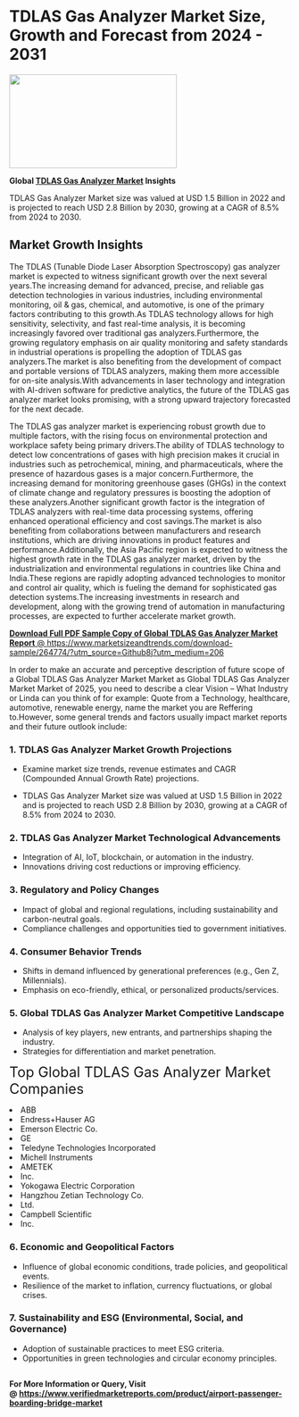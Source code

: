 <H1>TDLAS Gas Analyzer Market Size, Growth and Forecast from 2024 - 2031</H1><img class="aligncenter size-medium wp-image-584254" src="https://thirdeyenews.in/wp-content/uploads/2024/09/Global-Market-Research-300x168.jpeg" alt="" width="300" height="168" /><p><strong>Global&nbsp;<a href="https://www.marketsizeandtrends.com/download-sample/264774/?utm_source=Github8j?utm_medium=206">TDLAS Gas Analyzer Market</a> Insights</strong></p><p>TDLAS Gas Analyzer Market size was valued at USD 1.5 Billion in 2022 and is projected to reach USD 2.8 Billion by 2030, growing at a CAGR of 8.5% from 2024 to 2030.</p><p><h2>Market Growth Insights</h2> <p>The TDLAS (Tunable Diode Laser Absorption Spectroscopy) gas analyzer market is expected to witness significant growth over the next several years.The increasing demand for advanced, precise, and reliable gas detection technologies in various industries, including environmental monitoring, oil & gas, chemical, and automotive, is one of the primary factors contributing to this growth.As TDLAS technology allows for high sensitivity, selectivity, and fast real-time analysis, it is becoming increasingly favored over traditional gas analyzers.Furthermore, the growing regulatory emphasis on air quality monitoring and safety standards in industrial operations is propelling the adoption of TDLAS gas analyzers.The market is also benefiting from the development of compact and portable versions of TDLAS analyzers, making them more accessible for on-site analysis.With advancements in laser technology and integration with AI-driven software for predictive analytics, the future of the TDLAS gas analyzer market looks promising, with a strong upward trajectory forecasted for the next decade.</p> <p><a href="#"></a></p> <p>The TDLAS gas analyzer market is experiencing robust growth due to multiple factors, with the rising focus on environmental protection and workplace safety being primary drivers.The ability of TDLAS technology to detect low concentrations of gases with high precision makes it crucial in industries such as petrochemical, mining, and pharmaceuticals, where the presence of hazardous gases is a major concern.Furthermore, the increasing demand for monitoring greenhouse gases (GHGs) in the context of climate change and regulatory pressures is boosting the adoption of these analyzers.Another significant growth factor is the integration of TDLAS analyzers with real-time data processing systems, offering enhanced operational efficiency and cost savings.The market is also benefiting from collaborations between manufacturers and research institutions, which are driving innovations in product features and performance.Additionally, the Asia Pacific region is expected to witness the highest growth rate in the TDLAS gas analyzer market, driven by the industrialization and environmental regulations in countries like China and India.These regions are rapidly adopting advanced technologies to monitor and control air quality, which is fueling the demand for sophisticated gas detection systems.The increasing investments in research and development, along with the growing trend of automation in manufacturing processes, are expected to further accelerate market growth.</p> <p><a href="#"></p><p><span class=""><strong>Download Full PDF Sample Copy of Global TDLAS Gas Analyzer Market Report</strong> @ <a href="https://www.marketsizeandtrends.com/download-sample/264774/?utm_source=Github8j?utm_medium=206" target="_blank">https://www.marketsizeandtrends.com/download-sample/264774/?utm_source=Github8j?utm_medium=206</a></span></p><p>In order to make an accurate and perceptive description of future scope of a Global&nbsp;TDLAS Gas Analyzer Market Market as Global&nbsp;TDLAS Gas Analyzer Market Market of 2025, you need to describe a clear Vision &ndash; What Industry or Linda can you think of for example: Quote from a Technology, healthcare, automotive, renewable energy, name the market you are Reffering to.However, some general trends and factors usually impact market reports and their future outlook include:</p><h3>1.&nbsp;<strong>TDLAS Gas Analyzer Market Growth Projections</strong></h3><ul><li>Examine market size trends, revenue estimates and CAGR (Compounded Annual Growth Rate) projections.</li><li><p>TDLAS Gas Analyzer Market size was valued at USD 1.5 Billion in 2022 and is projected to reach USD 2.8 Billion by 2030, growing at a CAGR of 8.5% from 2024 to 2030.</p></li></ul><h3>2.&nbsp;<strong>TDLAS Gas Analyzer Market Technological Advancements</strong></h3><ul><li>Integration of AI, IoT, blockchain, or automation in the industry.</li><li>Innovations driving cost reductions or improving efficiency.</li></ul><h3>3.&nbsp;<strong>Regulatory and Policy Changes</strong></h3><ul><li>Impact of global and regional regulations, including sustainability and carbon-neutral goals.</li><li>Compliance challenges and opportunities tied to government initiatives.</li></ul><h3>4.&nbsp;<strong>Consumer Behavior Trends</strong></h3><ul><li>Shifts in demand influenced by generational preferences (e.g., Gen Z, Millennials).</li><li>Emphasis on eco-friendly, ethical, or personalized products/services.</li></ul><h3>5.&nbsp;<strong>Global TDLAS Gas Analyzer Market Competitive Landscape</strong></h3><ul><li>Analysis of key players, new entrants, and partnerships shaping the industry.</li><li>Strategies for differentiation and market penetration.</li></ul><p data-pm-slice="1 1 []"><span style="color: inherit; font-family: inherit; font-size: 25px;">Top Global TDLAS Gas Analyzer Market Companies</span></p><div class="" data-test-id=""><p><li>ABB</li><li> Endress+Hauser AG</li><li> Emerson Electric Co.</li><li> GE</li><li> Teledyne Technologies Incorporated</li><li> Michell Instruments</li><li> AMETEK</li><li> Inc.</li><li> Yokogawa Electric Corporation</li><li> Hangzhou Zetian Technology Co.</li><li> Ltd.</li><li> Campbell Scientific</li><li> Inc.</li></p></div><h3>6.&nbsp;<strong>Economic and Geopolitical Factors</strong></h3><ul><li>Influence of global economic conditions, trade policies, and geopolitical events.</li><li>Resilience of the market to inflation, currency fluctuations, or global crises.</li></ul><h3>7.&nbsp;<strong>Sustainability and ESG (Environmental, Social, and Governance)</strong></h3><ul><li>Adoption of sustainable practices to meet ESG criteria.</li><li>Opportunities in green technologies and circular economy principles.</li></ul><h2><strong style="font-size: 14px;">For More Information or Query, Visit @&nbsp;</strong><a style="background-color: #ffffff; font-size: 14px;" href="https://www.marketsizeandtrends.com/report/tdlas-gas-analyzer-market/" target="_blank">https://www.verifiedmarketreports.com/product/airport-passenger-boarding-bridge-market</a></h2>
